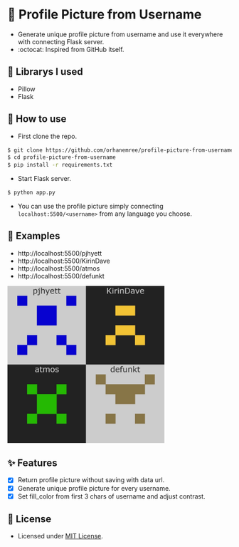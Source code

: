 # 🎨 Profile Picture from Username
* Generate unique profile picture from username and use it everywhere with connecting Flask server.
* :octocat: Inspired from GitHub itself.

## 🐍 Librarys I used
* Pillow
* Flask

## 🧐 How to use
* First clone the repo.
```bash
$ git clone https://github.com/orhanemree/profile-picture-from-username.git
$ cd profile-picture-from-username
$ pip install -r requirements.txt
```
* Start Flask server.
```bash
$ python app.py
```
* You can use the profile picture simply connecting ``localhost:5500/<username>`` from any language you choose.

## 🔎 Examples
* http://localhost:5500/pjhyett
* http://localhost:5500/KirinDave
* http://localhost:5500/atmos
* http://localhost:5500/defunkt

<img src="img/examples.jpg" alt="profile-picture-from-username" width="70%">

## ✨ Features
* [x] Return profile picture without saving with data url.
* [x] Generate unique profile picture for every username.
* [x] Set fill_color from first 3 chars of username and adjust contrast.

## 📃 License
* Licensed under [MIT License]("https://github.com/orhanemree/profile-picture-from-username/blob/master/LICENSE).
